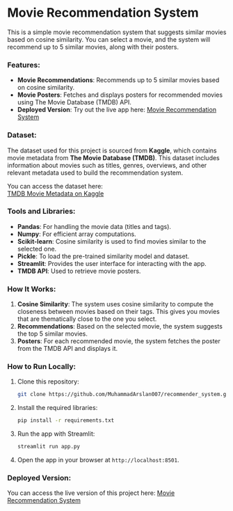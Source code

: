 # Movie Recommendation System

This is a simple movie recommendation system that suggests similar movies based on cosine similarity. You can select a movie, and the system will recommend up to 5 similar movies, along with their posters.

### Features:
- **Movie Recommendations**: Recommends up to 5 similar movies based on cosine similarity.
- **Movie Posters**: Fetches and displays posters for recommended movies using The Movie Database (TMDB) API.
- **Deployed Version**: Try out the live app here: [Movie Recommendation System](https://myrecommendersystem.streamlit.app)

### Dataset:
The dataset used for this project is sourced from **Kaggle**, which contains movie metadata from **The Movie Database (TMDB)**. This dataset includes information about movies such as titles, genres, overviews, and other relevant metadata used to build the recommendation system.

You can access the dataset here:  
[TMDB Movie Metadata on Kaggle](https://www.kaggle.com/datasets/tmdb/tmdb-movie-metadata)

### Tools and Libraries:
- **Pandas**: For handling the movie data (titles and tags).
- **Numpy**: For efficient array computations.
- **Scikit-learn**: Cosine similarity is used to find movies similar to the selected one.
- **Pickle**: To load the pre-trained similarity model and dataset.
- **Streamlit**: Provides the user interface for interacting with the app.
- **TMDB API**: Used to retrieve movie posters.

### How It Works:
1. **Cosine Similarity**: The system uses cosine similarity to compute the closeness between movies based on their tags. This gives you movies that are thematically close to the one you select.
2. **Recommendations**: Based on the selected movie, the system suggests the top 5 similar movies.
3. **Posters**: For each recommended movie, the system fetches the poster from the TMDB API and displays it.

### How to Run Locally:
1. Clone this repository:
   ```bash
   git clone https://github.com/MuhammadArslan007/recommender_system.git
   ```
2. Install the required libraries:
   ```bash
   pip install -r requirements.txt
   ```
3. Run the app with Streamlit:
   ```bash
   streamlit run app.py
   ```
4. Open the app in your browser at `http://localhost:8501`.

### Deployed Version:
You can access the live version of this project here: [Movie Recommendation System](https://myrecommendersystem.streamlit.app)




